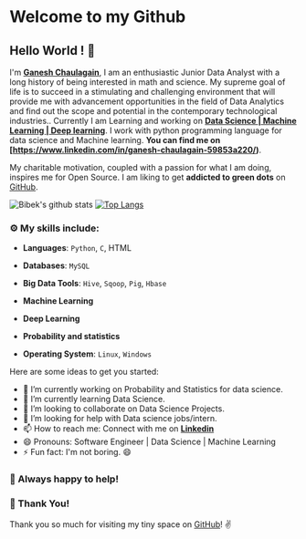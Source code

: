 # Welcome to my Github
## Hello World ! :wave:

I'm **[Ganesh Chaulagain](https://www.linkedin.com/in/ganesh-chaulagain-59853a220//)**, I am an enthusiastic Junior Data Analyst with a long history of being interested in math and science. My supreme goal of life is to succeed in a stimulating and challenging environment that will provide me with advancement opportunities in the field of Data Analytics and find out the scope and potential in the contemporary technological industries..
Currently I am Learning and working on **[Data Science | Machine Learning | Deep learning](https://www.linkedin.com/in/ganesh-chaulagain-59853a220//)**. I work with python programming language for  data science and Machine learning. **You can find me on [https://www.linkedin.com/in/ganesh-chaulagain-59853a220/)**.



 
 
 My charitable motivation, coupled with a passion for what I am doing, inspires me for Open Source. 
I am liking to get **addicted to green dots** on [GitHub](https://github.com/ganesh-chaulagain?tab=repositories).

![Bibek's github stats](https://github-readme-stats.vercel.app/api?username=ganesh-chaulagain&show_icons=true&theme=radical)
[![Top Langs](https://github-readme-stats.vercel.app/api/top-langs/?username=ganesh-chaulagain&layout=compact)](https://ghttps://github.com/ganesh-chaulagain)
### :gear: My skills include:

- **Languages**: `Python`, `C`, HTML

- **Databases**: `MySQL`

- **Big Data Tools**: `Hive`, `Sqoop`, `Pig`, `Hbase`

- **Machine Learning**

- **Deep Learning**

- **Probability and statistics**

- **Operating System**: `Linux`, `Windows`
<!--
**ganesh-chaulagain** is a ✨ _special_ ✨ repository because its `README.md` (this file) appears on your GitHub profile.
-->
Here are some ideas to get you started:

- 🔭 I’m currently working on Probability and Statistics for data science.
- 🌱 I’m currently learning Data Science.
- 👯 I’m looking to collaborate on Data Science Projects.
- 🤔 I’m looking for help with Data science jobs/intern.
- 📫 How to reach me: Connect with me on [**Linkedin**](https://www.linkedin.com/in/ganesh-chaulagain-59853a220/)
- 😄 Pronouns: Software Engineer | Data Science | Machine Learning
- ⚡ Fun fact: I'm not boring. 😄 



### :handshake: Always happy to help!


### :hugs: Thank You!

Thank you so much for visiting my tiny space on [GitHub](https://github.com/ganesh-chaulagain)! :v:


